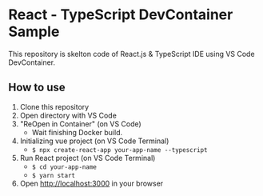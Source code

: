 # React - TypeScript DevContainer Sample

This repository is skelton code of React.js & TypeScript IDE using VS Code DevContainer.

## How to use

1. Clone this repository
2. Open directory with VS Code
3. "ReOpen in Container" (on VS Code)
    - Wait finishing Docker build.
4. Initializing vue project (on VS Code Terminal)
    - `$ npx create-react-app your-app-name --typescript`
5. Run React project (on VS Code Terminal)
    - `$ cd your-app-name`
    - `$ yarn start`
6. Open <http://localhost:3000> in your browser
